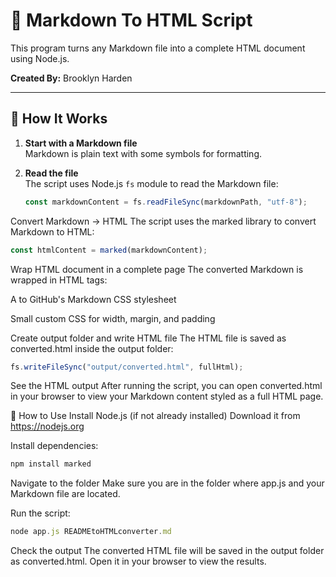 # 📝 Markdown To HTML Script

This program turns any Markdown file into a complete HTML document using Node.js.

**Created By:** Brooklyn Harden

---

## 📖 How It Works

1. **Start with a Markdown file**  
   Markdown is plain text with some symbols for formatting.

2. **Read the file**  
   The script uses Node.js `fs` module to read the Markdown file:

   ```js
   const markdownContent = fs.readFileSync(markdownPath, "utf-8");
Convert Markdown → HTML
The script uses the marked library to convert Markdown to HTML:
```js
const htmlContent = marked(markdownContent);
```
Wrap HTML document in a complete page
The converted Markdown is wrapped in HTML tags:

A <link> to GitHub's Markdown CSS stylesheet

Small custom CSS for width, margin, and padding

Create output folder and write HTML file
The HTML file is saved as converted.html inside the output folder:

 ```js
fs.writeFileSync("output/converted.html", fullHtml);
```
See the HTML output
After running the script, you can open converted.html in your browser to view your Markdown content styled as a full HTML page.

🚀 How to Use
Install Node.js (if not already installed)
Download it from https://nodejs.org

Install dependencies:

```js
npm install marked
```
Navigate to the folder
Make sure you are in the folder where app.js and your Markdown file are located.

Run the script:

```js
node app.js READMEtoHTMLconverter.md
```
Check the output
The converted HTML file will be saved in the output folder as converted.html. Open it in your browser to view the results.